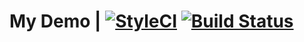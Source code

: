# My Demo | [![StyleCI](https://styleci.io/repos/120827812/shield?branch=master)](https://styleci.io/repos/120827812) [![Build Status](https://travis-ci.org/benjam-es/my-testing-demo.svg?branch=master)](https://travis-ci.org/benjam-es/my-testing-demo)
